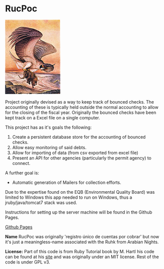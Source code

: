 RucPoc
======

![Ruhk](/app/assets/images/179px-Edward_Julius_Detmold49.jpg)

Project originally devised as a way to keep track of bounced checks. The accounting of these is typically held outside the normal accounting to allow for the closing of the fiscal year. Originally the bounced checks have been kept track on a Excel file on a single computer. 

This project has as it's goals the following:

1. Create a persistent database store for the accounting of bounced checks.
2. Allow easy monitoring of said debts.
3. Allow for importing of data (from csv exported from excel file)
4. Present an API for other agencies (particularly the permit agency) to connect.

A further goal is:

- Automatic generation of Mailers for collection efforts.

Due to the expertise found on the EQB (Environmental Quality Board) was limited to Windows this app needed to run on Windows, thus a jruby/java/tomcat7 stack was used.

Instructions for setting up the server machine will be found in the Github Pages.

[Github Pages](http://rebelwarrior.github.io/rucpoc/)

__Name__
RucPoc was originally 'registro único de cuentas por cobrar' but now it's just a meaningless-name associated with the Ruhk from Arabian Nights. 


__License:__
Part of this code is from Ruby Tutorial book by M. Hartl 
his code can be found at his [site](http://ruby.railstutorial.org/) and was originally under an MIT license.
Rest of the code is under GPL v3.



